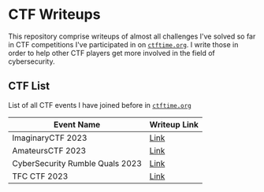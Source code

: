 # CTF Writeups

This repository comprise writeups of almost all challenges I've solved so far in CTF competitions I've participated in on [`ctftime.org`](https://ctftime.org/). I write those in order to help other CTF players get more involved in the field of cybersecurity.

## CTF List

List of all CTF events I have joined before in [`ctftime.org`](https://ctftime.org/)

| Event Name                      | Writeup Link                         |
| ------------------------------- | ------------------------------------ |
| ImaginaryCTF 2023               | [Link](/ImaginaryCTF_2023/)          |
| AmateursCTF 2023                | [Link](/AmateursCTF_2023/)           |
| CyberSecurity Rumble Quals 2023 | [Link](/cybersecurity_rumble_Quals/) |
| TFC CTF 2023                    | [Link](/TFC_CTF_2023/)               |
